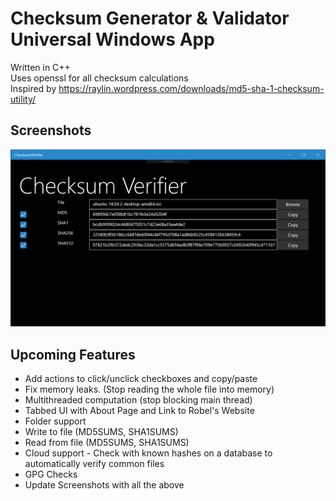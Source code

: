 # Checksum Generator & Validator Universal Windows App
Written in C++    
Uses openssl for all checksum calculations    
Inspired by https://raylin.wordpress.com/downloads/md5-sha-1-checksum-utility/

Screenshots
--------------------------------
![Screenshot1](Readme_Assets/Screenshot1.png?raw=true)

Upcoming Features
--------------------------------
* Add actions to click/unclick checkboxes and copy/paste
* Fix memory leaks. (Stop reading the whole file into memory)
* Multithreaded computation (stop blocking main thread)
* Tabbed UI with About Page and Link to Robel's Website
* Folder support
* Write to file (MD5SUMS, SHA1SUMS)
* Read from file (MD5SUMS, SHA1SUMS)
* Cloud support - Check with known hashes on a database to automatically verify common files
* GPG Checks
* Update Screenshots with all the above

